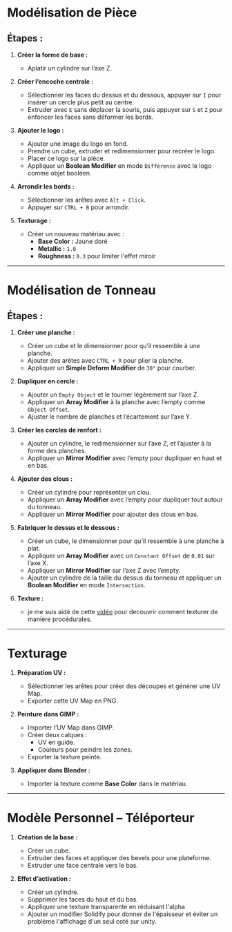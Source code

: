 # Modélisation de Pièce

## Étapes :
1. **Créer la forme de base :**
    - Aplatir un cylindre sur l’axe Z.

2. **Créer l’encoche centrale :**
    - Sélectionner les faces du dessus et du dessous, appuyer sur `I` pour insérer un cercle plus petit au centre.
    - Extruder avec `E` sans déplacer la souris, puis appuyer sur `S` et `Z` pour enfoncer les faces sans déformer les bords.

3. **Ajouter le logo :**
    - Ajouter une image du logo en fond.
    - Prendre un cube, extruder et redimensionner pour recréer le logo.
    - Placer ce logo sur la pièce.
    - Appliquer un **Boolean Modifier** en mode `Différence` avec le logo comme objet booléen.

4. **Arrondir les bords :**
    - Sélectionner les arêtes avec `Alt + Click`.
    - Appuyer sur `CTRL + B` pour arrondir.

5. **Texturage :**
    - Créer un nouveau matériau avec :
        - **Base Color :** Jaune doré
        - **Metallic :** `1.0`
        - **Roughness :** `0.3` pour limiter l'effet miroir

---

# Modélisation de Tonneau

## Étapes :
1. **Créer une planche :**
    - Créer un cube et le dimensionner pour qu’il ressemble à une planche.
    - Ajouter des arêtes avec `CTRL + R` pour plier la planche.
    - Appliquer un **Simple Deform Modifier** de `30°` pour courber.

2. **Dupliquer en cercle :**
    - Ajouter un `Empty Object` et le tourner légèrement sur l’axe Z.
    - Appliquer un **Array Modifier** à la planche avec l’empty comme `Object Offset`.
    - Ajuster le nombre de planches et l’écartement sur l’axe Y.

3. **Créer les cercles de renfort :**
    - Ajouter un cylindre, le redimensionner sur l’axe Z, et l’ajuster à la forme des planches.
    - Appliquer un **Mirror Modifier** avec l’empty pour dupliquer en haut et en bas.

4. **Ajouter des clous :**
    - Créer un cylindre pour représenter un clou.
    - Appliquer un **Array Modifier** avec l’empty pour dupliquer tout autour du tonneau.
    - Appliquer un **Mirror Modifier** pour ajouter des clous en bas.

5. **Fabriquer le dessus et le dessous :**
    - Créer un cube, le dimensionner pour qu’il ressemble à une planche à plat.
    - Appliquer un **Array Modifier** avec un `Constant Offset` de `0.01` sur l’axe X.
    - Appliquer un **Mirror Modifier** sur l’axe Z avec l’empty.
    - Ajouter un cylindre de la taille du dessus du tonneau et appliquer un **Boolean Modifier** en mode `Intersection`.

6. **Texture :**
    - je me suis aidé de cette [vidéo](https://www.youtube.com/watch?v=wg2OKSiHng0&ab_channel=CGKrab) pour decouvrir comment texturer de manière procédurales.

---

# Texturage

1. **Préparation UV :**
    - Sélectionner les arêtes pour créer des découpes et générer une UV Map.
    - Exporter cette UV Map en PNG.

2. **Peinture dans GIMP :**
    - Importer l’UV Map dans GIMP.
    - Créer deux calques :
        - UV en guide.
        - Couleurs pour peindre les zones.
    - Exporter la texture peinte.

3. **Appliquer dans Blender :**
    - Importer la texture comme **Base Color** dans le matériau.

---

# Modèle Personnel – Téléporteur

1. **Création de la base :**
    - Créer un cube.
    - Extruder des faces et appliquer des bevels pour une plateforme.
    - Extruder une face centrale vers le bas.

2. **Effet d’activation :**
    - Créer un cylindre.
    - Supprimer les faces du haut et du bas.
    - Appliquer une texture transparente en réduisant l'alpha
    - Ajouter un modifier Solidify pour donner de l'épaisseur et éviter un problème l'affichage d'un seul coté sur unity. 
